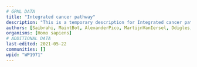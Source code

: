 ```yaml
---
# GPML DATA
title: "Integrated cancer pathway"
description: "This is a temporary description for Integrated cancer pathway"
authors: [Saibrahi, MaintBot, AlexanderPico, MartijnVanIersel, Ddigles, Khanspers, Egonw, Mkutmon, Marvin M2, Eweitz]
organisms: [Homo sapiens]
# ADDITIONAL DATA
last-edited: 2021-05-22
communities: []
wpid: "WP1971"
---
```

